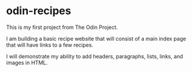 # odin-recipes

This is my first project from The Odin Project.

I am building a basic recipe website that will consist of a main index page that will have links to a few recipes.

I will demonstrate my ability to add headers, paragraphs, lists, links, and images in HTML.